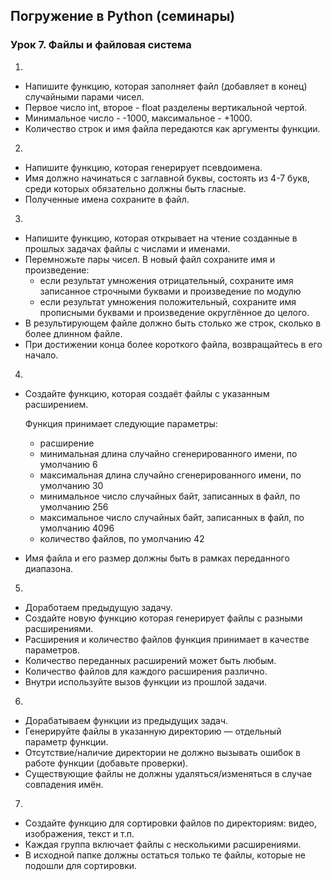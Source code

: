 ## Погружение в Python (семинары)
### Урок 7. Файлы и файловая система

1.
* Напишите функцию, которая заполняет файл (добавляет в конец) случайными парами чисел.
* Первое число int, второе - float разделены вертикальной чертой.
* Минимальное число - -1000, максимальное - +1000.
* Количество строк и имя файла передаются как аргументы функции.

2.
* Напишите функцию, которая генерирует псевдоимена.
* Имя должно начинаться с заглавной буквы, состоять из 4-7 букв, среди которых обязательно должны быть гласные.
* Полученные имена сохраните в файл.

3.
* Напишите функцию, которая открывает на чтение созданные в прошлых задачах файлы с числами и именами.
* Перемножьте пары чисел. В новый файл сохраните имя и произведение:
    * если результат умножения отрицательный, сохраните имя записанное строчными буквами и произведение по модулю
    * если результат умножения положительный, сохраните имя прописными буквами и произведение округлённое до целого.
* В результирующем файле должно быть столько же строк, сколько в более длинном файле.
* При достижении конца более короткого файла, возвращайтесь в его начало.

4.
* Создайте функцию, которая создаёт файлы с указанным расширением.

    Функция принимает следующие параметры:
    * расширение
    * минимальная длина случайно сгенерированного имени, по умолчанию 6
    * максимальная длина случайно сгенерированного имени, по умолчанию 30
    * минимальное число случайных байт, записанных в файл, по умолчанию 256
    * максимальное число случайных байт, записанных в файл, по умолчанию 4096
    * количество файлов, по умолчанию 42
* Имя файла и его размер должны быть в рамках переданного диапазона.

5.
* Доработаем предыдущую задачу.
* Создайте новую функцию которая генерирует файлы с разными расширениями.
* Расширения и количество файлов функция принимает в качестве параметров.
* Количество переданных расширений может быть любым.
* Количество файлов для каждого расширения различно.
* Внутри используйте вызов функции из прошлой задачи.

6.
* Дорабатываем функции из предыдущих задач.
* Генерируйте файлы в указанную директорию — отдельный параметр функции.
* Отсутствие/наличие директории не должно вызывать ошибок в работе функции (добавьте проверки).
* Существующие файлы не должны удаляться/изменяться в случае совпадения имён.

7.
* Создайте функцию для сортировки файлов по директориям: видео, изображения, текст и т.п.
* Каждая группа включает файлы с несколькими расширениями.
* В исходной папке должны остаться только те файлы, которые не подошли для сортировки.



